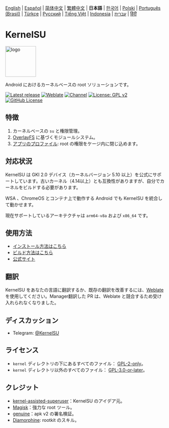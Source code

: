 [English](README.md) | [Español](README_ES.md) | [简体中文](README_CN.md) | [繁體中文](README_TW.md) | **日本語** | [한국어](README_KR.md) | [Polski](README_PL.md) | [Português (Brasil)](README_PT-BR.md) | [Türkçe](README_TR.md) | [Русский](README_RU.md) | [Tiếng Việt](README_VI.md) | [Indonesia](README_ID.md) | [עברית](README_IW.md) | [हिंदी](README_IN.md)

# KernelSU

<img src="https://kernelsu.org/logo.png" style="width: 96px;" alt="logo">

Android におけるカーネルベースの root ソリューションです。

[![Latest release](https://img.shields.io/github/v/release/tiann/KernelSU?label=Release&logo=github)](https://github.com/tiann/KernelSU/releases/latest)
[![Weblate](https://img.shields.io/badge/Localization-Weblate-teal?logo=weblate)](https://hosted.weblate.org/engage/kernelsu)
[![Channel](https://img.shields.io/badge/Follow-Telegram-blue.svg?logo=telegram)](https://t.me/KernelSU)
[![License: GPL v2](https://img.shields.io/badge/License-GPL%20v2-orange.svg?logo=gnu)](https://www.gnu.org/licenses/old-licenses/gpl-2.0.en.html)
[![GitHub License](https://img.shields.io/github/license/tiann/KernelSU?logo=gnu)](/LICENSE)

## 特徴

1. カーネルベースの `su` と権限管理。
2. [OverlayFS](https://en.wikipedia.org/wiki/OverlayFS) に基づくモジュールシステム。
3. [アプリのプロファイル](https://kernelsu.org/guide/app-profile.html): root の権限をケージ内に閉じ込めます。

## 対応状況

KernelSU は GKI 2.0 デバイス（カーネルバージョン 5.10 以上）を公式にサポートしています。古いカーネル（4.14以上）とも互換性がありますが、自分でカーネルをビルドする必要があります。

WSA 、ChromeOS とコンテナ上で動作する Android でも KernelSU を統合して動かせます。

現在サポートしているアーキテクチャは `arm64-v8a` および `x86_64` です。

## 使用方法

- [インストール方法はこちら](https://kernelsu.org/ja_JP/guide/installation.html)
- [ビルド方法はこちら](https://kernelsu.org/guide/how-to-build.html)
- [公式サイト](https://kernelsu.org/ja_JP/)

## 翻訳

KernelSU をあなたの言語に翻訳するか、既存の翻訳を改善するには、[Weblate](https://hosted.weblate.org/engage/kernelsu/) を使用してください。Manager翻訳した PR は、Weblate と競合するため受け入れられなくなりました。

## ディスカッション

- Telegram: [@KernelSU](https://t.me/KernelSU)

## ライセンス

- `kernel` ディレクトリの下にあるすべてのファイル： [GPL-2-only](https://www.gnu.org/licenses/old-licenses/gpl-2.0.en.html)。
- `kernel` ディレクトリ以外のすべてのファイル： [GPL-3.0-or-later](https://www.gnu.org/licenses/gpl-3.0.html)。

## クレジット

- [kernel-assisted-superuser](https://git.zx2c4.com/kernel-assisted-superuser/about/)：KernelSU のアイデア元。
- [Magisk](https://github.com/topjohnwu/Magisk)：強力な root ツール。
- [genuine](https://github.com/brevent/genuine/)：apk v2 の署名検証。
- [Diamorphine](https://github.com/m0nad/Diamorphine): rootkit のスキル。
